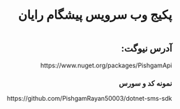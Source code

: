 ﻿<div dir="rtl">
<summary><h1 style="display: inline-block;direction: rtl">پکیج وب سرویس پیشگام رایان</h1></summary>
<summary><h2 style="display: inline-block;">آدرس نیوگت:</h2></summary>
https://www.nuget.org/packages/PishgamApi
<summary><h3 style="display: inline-block;">نمونه کد و سورس</h3></summary>
https://github.com/PishgamRayan50003/dotnet-sms-sdk
</div>